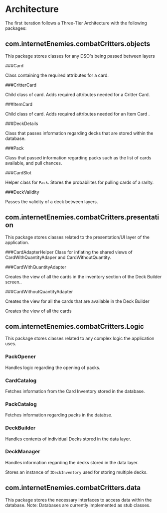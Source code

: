 # Architecture 

The first iteration follows a Three-Tier Architecture with the following packages:

## com.internetEnemies.combatCritters.objects

This package stores classes for any DSO's being passed between layers

###Card

Class containing the required attributes for a card.

###CritterCard

Child class of card. Adds required attributes needed for a Critter Card.

###ItemCard

Child class of card. Adds required attributes needed for an Item Card .



###DeckDetails

Class that passes information regarding decks that are stored within the database.

###Pack

Class that passed information regarding packs such as the list of cards available, and pull chances.

###CardSlot

Helper class for `Pack`. Stores the probabilites for pulling cards of a rarity.

###DeckValidity

Passes the validity of a deck between layers.


## com.internetEnemies.combatCritters.presentation

This package stores classes related to the presentation/UI layer of the application.

###CardAdapterHelper
Class for inflating the shared views of CardWithQuantityAdaper and CardWithoutQuantity.

###CardWithQuantityAdapter

Creates the view of all the cards in the inventory section of the Deck Builder screen..

###CardWithoutQuantityAdapter 

Creates the view for all the cards that are available in the Deck Builder

Creates the view of all the cards 
## com.internetEnemies.combatCritters.Logic

This package stores classes related to any complex logic the application uses.

### **PackOpener**
Handles logic regarding the opening of packs.

### **CardCatalog**
Fetches information from the Card Inventory stored in the database.

### **PackCatalog**
Fetches information regarding packs in the databse.

### **DeckBuilder**
Handles contents of individual Decks stored in the data layer.  

### **DeckManager**
Handles information regarding the decks stored in the data layer.

Stores an instance of `IDeckInventory` used for storing multiple decks.

## com.internetEnemies.combatCritters.data

This package stores the necessary interfaces to access data within the database. Note: Databases are currently implemented as stub classes.



